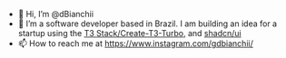 - 👋 Hi, I’m @dBianchii
- 👀 I’m a software developer based in Brazil. I am building an idea for a startup using the [T3 Stack/Create-T3-Turbo](https://github.com/t3-oss/create-t3-turbo), and [shadcn/ui](https://github.com/shadcn/ui)
- 📫 How to reach me at https://www.instagram.com/gdbianchii/

<!---
dBianchii/dBianchii is a ✨ special ✨ repository because its `README.md` (this file) appears on your GitHub profile.
You can click the Preview link to take a look at your changes.
--->
